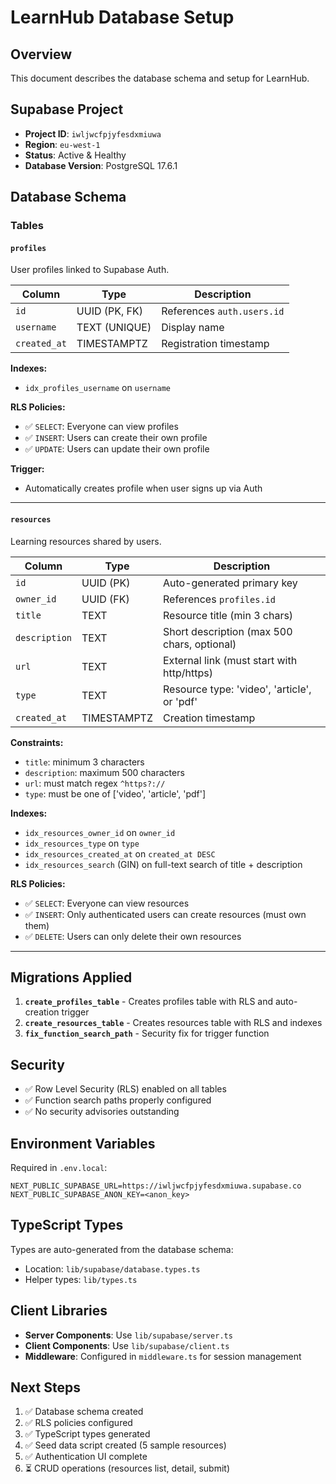 # LearnHub Database Setup

## Overview

This document describes the database schema and setup for LearnHub.

## Supabase Project

- **Project ID**: `iwljwcfpjyfesdxmiuwa`
- **Region**: `eu-west-1`
- **Status**: Active & Healthy
- **Database Version**: PostgreSQL 17.6.1

## Database Schema

### Tables

#### `profiles`

User profiles linked to Supabase Auth.

| Column       | Type           | Description                          |
| ------------ | -------------- | ------------------------------------ |
| `id`         | UUID (PK, FK)  | References `auth.users.id`           |
| `username`   | TEXT (UNIQUE)  | Display name                         |
| `created_at` | TIMESTAMPTZ    | Registration timestamp               |

**Indexes:**
- `idx_profiles_username` on `username`

**RLS Policies:**
- ✅ `SELECT`: Everyone can view profiles
- ✅ `INSERT`: Users can create their own profile
- ✅ `UPDATE`: Users can update their own profile

**Trigger:**
- Automatically creates profile when user signs up via Auth

---

#### `resources`

Learning resources shared by users.

| Column        | Type          | Description                                      |
| ------------- | ------------- | ------------------------------------------------ |
| `id`          | UUID (PK)     | Auto-generated primary key                       |
| `owner_id`    | UUID (FK)     | References `profiles.id`                         |
| `title`       | TEXT          | Resource title (min 3 chars)                     |
| `description` | TEXT          | Short description (max 500 chars, optional)      |
| `url`         | TEXT          | External link (must start with http/https)       |
| `type`        | TEXT          | Resource type: 'video', 'article', or 'pdf'      |
| `created_at`  | TIMESTAMPTZ   | Creation timestamp                               |

**Constraints:**
- `title`: minimum 3 characters
- `description`: maximum 500 characters
- `url`: must match regex `^https?://`
- `type`: must be one of ['video', 'article', 'pdf']

**Indexes:**
- `idx_resources_owner_id` on `owner_id`
- `idx_resources_type` on `type`
- `idx_resources_created_at` on `created_at DESC`
- `idx_resources_search` (GIN) on full-text search of title + description

**RLS Policies:**
- ✅ `SELECT`: Everyone can view resources
- ✅ `INSERT`: Only authenticated users can create resources (must own them)
- ✅ `DELETE`: Users can only delete their own resources

---

## Migrations Applied

1. **`create_profiles_table`** - Creates profiles table with RLS and auto-creation trigger
2. **`create_resources_table`** - Creates resources table with RLS and indexes
3. **`fix_function_search_path`** - Security fix for trigger function

## Security

- ✅ Row Level Security (RLS) enabled on all tables
- ✅ Function search paths properly configured
- ✅ No security advisories outstanding

## Environment Variables

Required in `.env.local`:

```env
NEXT_PUBLIC_SUPABASE_URL=https://iwljwcfpjyfesdxmiuwa.supabase.co
NEXT_PUBLIC_SUPABASE_ANON_KEY=<anon_key>
```

## TypeScript Types

Types are auto-generated from the database schema:
- Location: `lib/supabase/database.types.ts`
- Helper types: `lib/types.ts`

## Client Libraries

- **Server Components**: Use `lib/supabase/server.ts`
- **Client Components**: Use `lib/supabase/client.ts`
- **Middleware**: Configured in `middleware.ts` for session management

## Next Steps

1. ✅ Database schema created
2. ✅ RLS policies configured
3. ✅ TypeScript types generated
4. ✅ Seed data script created (5 sample resources)
5. ✅ Authentication UI complete
6. ⏳ CRUD operations (resources list, detail, submit)


